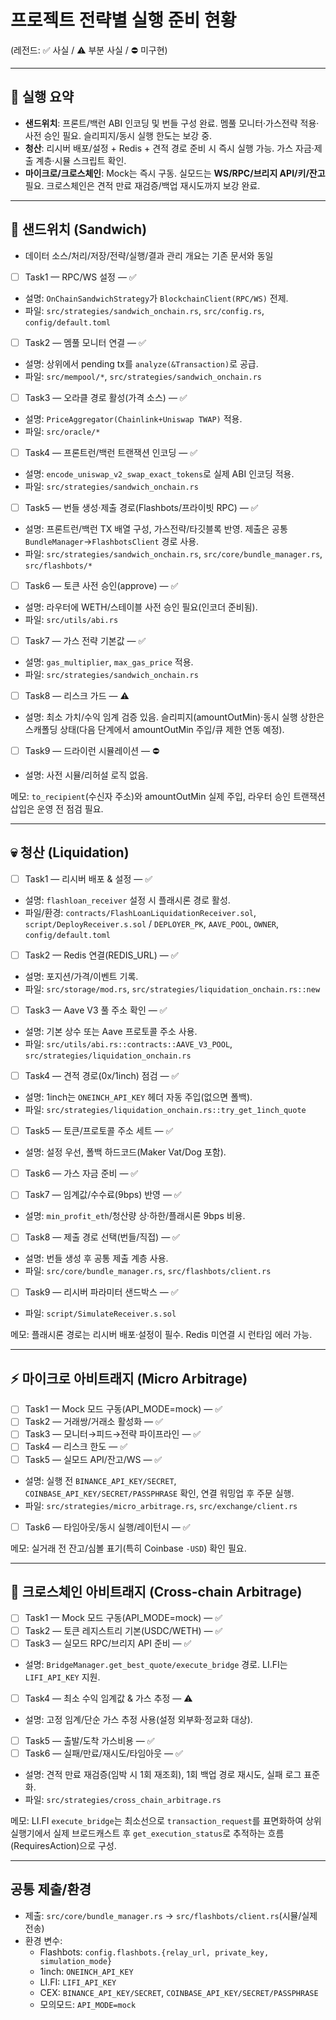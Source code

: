 # 프로젝트 전략별 실행 준비 현황

(레전드: ✅ 사실 / ⚠️ 부분 사실 / ⛔ 미구현)

---

## 🧭 실행 요약

- **샌드위치**: 프론트/백런 ABI 인코딩 및 번들 구성 완료. 멤풀 모니터·가스전략 적용·사전 승인 필요. 슬리피지/동시 실행 한도는 보강 중.
- **청산**: 리시버 배포/설정 + Redis + 견적 경로 준비 시 즉시 실행 가능. 가스 자금·제출 계층·시뮬 스크립트 확인.
- **마이크로/크로스체인**: Mock는 즉시 구동. 실모드는 **WS/RPC/브리지 API/키/잔고** 필요. 크로스체인은 견적 만료 재검증/백업 재시도까지 보강 완료.

---

## 🥪 샌드위치 (Sandwich)

- 데이터 소스/처리/저장/전략/실행/결과 관리 개요는 기존 문서와 동일

- [ ]  Task1 — RPC/WS 설정 — ✅
  - 설명: `OnChainSandwichStrategy`가 `BlockchainClient(RPC/WS)` 전제.
  - 파일: `src/strategies/sandwich_onchain.rs`, `src/config.rs`, `config/default.toml`

- [ ]  Task2 — 멤풀 모니터 연결 — ✅
  - 설명: 상위에서 pending tx를 `analyze(&Transaction)`로 공급.
  - 파일: `src/mempool/*`, `src/strategies/sandwich_onchain.rs`

- [ ]  Task3 — 오라클 경로 활성(가격 소스) — ✅
  - 설명: `PriceAggregator(Chainlink+Uniswap TWAP)` 적용.
  - 파일: `src/oracle/*`

- [ ]  Task4 — 프론트런/백런 트랜잭션 인코딩 — ✅
  - 설명: `encode_uniswap_v2_swap_exact_tokens`로 실제 ABI 인코딩 적용.
  - 파일: `src/strategies/sandwich_onchain.rs`

- [ ]  Task5 — 번들 생성·제출 경로(Flashbots/프라이빗 RPC) — ✅
  - 설명: 프론트런/백런 TX 배열 구성, 가스전략/타깃블록 반영. 제출은 공통 `BundleManager`→`FlashbotsClient` 경로 사용.
  - 파일: `src/strategies/sandwich_onchain.rs`, `src/core/bundle_manager.rs`, `src/flashbots/*`

- [ ]  Task6 — 토큰 사전 승인(approve) — ✅
  - 설명: 라우터에 WETH/스테이블 사전 승인 필요(인코더 준비됨).
  - 파일: `src/utils/abi.rs`

- [ ]  Task7 — 가스 전략 기본값 — ✅
  - 설명: `gas_multiplier`, `max_gas_price` 적용.
  - 파일: `src/strategies/sandwich_onchain.rs`

- [ ]  Task8 — 리스크 가드 — ⚠️
  - 설명: 최소 가치/수익 임계 검증 있음. 슬리피지(amountOutMin)·동시 실행 상한은 스캐폴딩 상태(다음 단계에서 amountOutMin 주입/큐 제한 연동 예정).

- [ ]  Task9 — 드라이런 시뮬레이션 — ⛔
  - 설명: 사전 시뮬/리허설 로직 없음.

메모: `to_recipient`(수신자 주소)와 amountOutMin 실제 주입, 라우터 승인 트랜잭션 삽입은 운영 전 점검 필요.

---

## 💀 청산 (Liquidation)

- [ ]  Task1 — 리시버 배포 & 설정 — ✅
  - 설명: `flashloan_receiver` 설정 시 플래시론 경로 활성.
  - 파일/환경: `contracts/FlashLoanLiquidationReceiver.sol`, `script/DeployReceiver.s.sol` / `DEPLOYER_PK`, `AAVE_POOL`, `OWNER`, `config/default.toml`

- [ ]  Task2 — Redis 연결(REDIS_URL) — ✅
  - 설명: 포지션/가격/이벤트 기록.
  - 파일: `src/storage/mod.rs`, `src/strategies/liquidation_onchain.rs::new`

- [ ]  Task3 — Aave V3 풀 주소 확인 — ✅
  - 설명: 기본 상수 또는 Aave 프로토콜 주소 사용.
  - 파일: `src/utils/abi.rs::contracts::AAVE_V3_POOL`, `src/strategies/liquidation_onchain.rs`

- [ ]  Task4 — 견적 경로(0x/1inch) 점검 — ✅
  - 설명: 1inch는 `ONEINCH_API_KEY` 헤더 자동 주입(없으면 폴백).
  - 파일: `src/strategies/liquidation_onchain.rs::try_get_1inch_quote`

- [ ]  Task5 — 토큰/프로토콜 주소 세트 — ✅
  - 설명: 설정 우선, 폴백 하드코드(Maker Vat/Dog 포함).

- [ ]  Task6 — 가스 자금 준비 — ✅

- [ ]  Task7 — 임계값/수수료(9bps) 반영 — ✅
  - 설명: `min_profit_eth`/청산량 상·하한/플래시론 9bps 비용.

- [ ]  Task8 — 제출 경로 선택(번들/직접) — ✅
  - 설명: 번들 생성 후 공통 제출 계층 사용.
  - 파일: `src/core/bundle_manager.rs`, `src/flashbots/client.rs`

- [ ]  Task9 — 리시버 파라미터 샌드박스 — ✅
  - 파일: `script/SimulateReceiver.s.sol`

메모: 플래시론 경로는 리시버 배포·설정이 필수. Redis 미연결 시 런타임 에러 가능.

---

## ⚡ 마이크로 아비트래지 (Micro Arbitrage)

- [ ]  Task1 — Mock 모드 구동(API_MODE=mock) — ✅
- [ ]  Task2 — 거래쌍/거래소 활성화 — ✅
- [ ]  Task3 — 모니터→피드→전략 파이프라인 — ✅
- [ ]  Task4 — 리스크 한도 — ✅
- [ ]  Task5 — 실모드 API/잔고/WS — ✅
  - 설명: 실행 전 `BINANCE_API_KEY/SECRET`, `COINBASE_API_KEY/SECRET/PASSPHRASE` 확인, 연결 워밍업 후 주문 실행.
  - 파일: `src/strategies/micro_arbitrage.rs`, `src/exchange/client.rs`
- [ ]  Task6 — 타임아웃/동시 실행/레이턴시 — ✅

메모: 실거래 전 잔고/심볼 표기(특히 Coinbase `-USD`) 확인 필요.

---

## 🌉 크로스체인 아비트래지 (Cross-chain Arbitrage)

- [ ]  Task1 — Mock 모드 구동(API_MODE=mock) — ✅
- [ ]  Task2 — 토큰 레지스트리 기본(USDC/WETH) — ✅
- [ ]  Task3 — 실모드 RPC/브리지 API 준비 — ✅
  - 설명: `BridgeManager.get_best_quote/execute_bridge` 경로. LI.FI는 `LIFI_API_KEY` 지원.
- [ ]  Task4 — 최소 수익 임계값 & 가스 추정 — ⚠️
  - 설명: 고정 임계/단순 가스 추정 사용(설정 외부화·정교화 대상).
- [ ]  Task5 — 출발/도착 가스비용 — ✅
- [ ]  Task6 — 실패/만료/재시도/타임아웃 — ✅
  - 설명: 견적 만료 재검증(임박 시 1회 재조회), 1회 백업 경로 재시도, 실패 로그 표준화.
  - 파일: `src/strategies/cross_chain_arbitrage.rs`

메모: LI.FI `execute_bridge`는 최소선으로 `transaction_request`를 표면화하여 상위 실행기에서 실제 브로드캐스트 후 `get_execution_status`로 추적하는 흐름(RequiresAction)으로 구성.

---

## 공통 제출/환경

- 제출: `src/core/bundle_manager.rs` → `src/flashbots/client.rs`(시뮬/실제 전송)
- 환경 변수:
  - Flashbots: `config.flashbots.{relay_url, private_key, simulation_mode}`
  - 1inch: `ONEINCH_API_KEY`
  - LI.FI: `LIFI_API_KEY`
  - CEX: `BINANCE_API_KEY/SECRET`, `COINBASE_API_KEY/SECRET/PASSPHRASE`
  - 모의모드: `API_MODE=mock`
